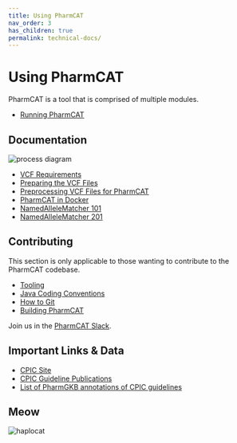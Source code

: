 ```yaml
---
title: Using PharmCAT
nav_order: 3
has_children: true
permalink: technical-docs/
---
```


# Using PharmCAT

PharmCAT is a tool that is comprised of multiple modules.

* [Running PharmCAT](Running-PharmCAT)

## Documentation

![process diagram](/images/flowchart.png)

* [VCF Requirements](/specifications/VCF-Requirements)
* [Preparing the VCF Files](Preparing-VCF-Files)
* [Preprocessing VCF Files for PharmCAT](Preprocessing-VCF-Files-for-PharmCAT)
* [PharmCAT in Docker](PharmCAT-in-Docker)
* [NamedAlleleMatcher 101](NamedAlleleMatcher-101)
* [NamedAlleleMatcher 201](NamedAlleleMatcher-201)


## Contributing

This section is only applicable to those wanting to contribute to the PharmCAT codebase.

* [Tooling](docs/development/Tooling.md)
* [Java Coding Conventions](docs/development/Java-Coding-Conventions.md)
* [How to Git](How-To-Git)
* [Building PharmCAT](docs/development/Building-PharmCAT.md)

Join us in the [PharmCAT Slack](https://pharmcat.slack.com/).


## Important Links & Data

* [CPIC Site](https://cpicpgx.org)
* [CPIC Guideline Publications](https://cpicpgx.org/publications/)
* [List of PharmGKB annotations of CPIC guidelines](https://www.pharmgkb.org/view/dosing-guidelines.do?source=CPIC)


## Meow

![haplocat](/images/haplocat.png)

